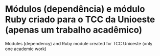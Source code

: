# Módulos (dependência) e módulo Ruby criado para o TCC da Unioeste (apenas um trabalho acadêmico)

Modules (dependency) and Ruby module created for TCC Unioeste (only one academic work)
